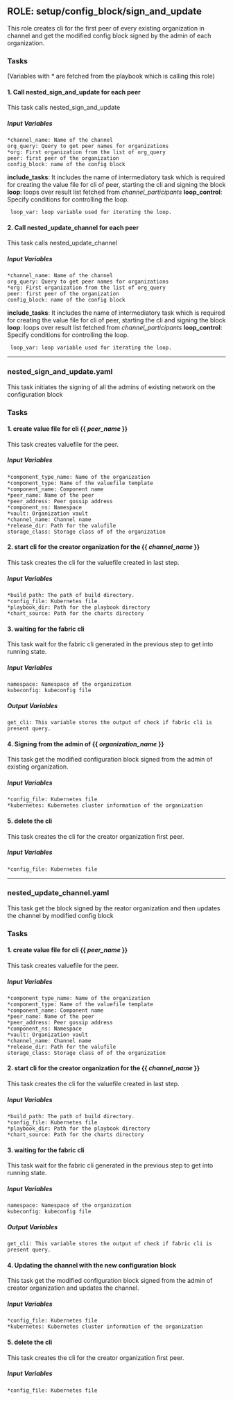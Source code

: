 ## ROLE: setup/config_block/sign_and_update
 This role creates cli for the first peer of every existing organization in channel and get the modified config block signed by the admin of each organization.

### Tasks
(Variables with * are fetched from the playbook which is calling this role)
#### 1. Call nested_sign_and_update for each peer
This task calls nested_sign_and_update
##### Input Variables
    *channel_name: Name of the channel
    org_query: Query to get peer names for organizations
    *org: First organization from the list of org_query
    peer: first peer of the organization
    config_block: name of the config block
**include_tasks**: It includes the name of intermediatory task which is required for creating the value file for cli of peer, starting the cli and signing the block
**loop**: loops over result list fetched from *channel_participants*
**loop_control**: Specify conditions for controlling the loop.
    
     loop_var: loop variable used for iterating the loop.

#### 2. Call nested_update_channel for each peer
This task calls nested_update_channel
##### Input Variables
    *channel_name: Name of the channel
    org_query: Query to get peer names for organizations
    *org: First organization from the list of org_query
    peer: first peer of the organization
    config_block: name of the config block
**include_tasks**: It includes the name of intermediatory task which is required for creating the value file for cli of peer, starting the cli and signing the block
**loop**: loops over result list fetched from *channel_participants*
**loop_control**: Specify conditions for controlling the loop.
    
     loop_var: loop variable used for iterating the loop.

------------
### nested_sign_and_update.yaml
This task initiates the signing of all the admins of existing network on the configuration block

### Tasks
#### 1. create value file for cli  {{ *peer_name* }}
This task creates valuefile for the peer.
##### Input Variables

    *component_type_name: Name of the organization
    *component_type: Name of the valuefile template   
    *component_name: Component name
    *peer_name: Name of the peer
    *peer_address: Peer gossip address
    *component_ns: Namespace
    *vault: Organization vault
    *channel_name: Channel name
    *release_dir: Path for the valufile
    storage_class: Storage class of of the organization
    

#### 2. start cli for the creator organization for the {{ *channel_name* }}
This task creates the cli for the valuefile created in last step.
##### Input Variables

    *build_path: The path of build directory.
    *config_file: Kubernetes file
    *playbook_dir: Path for the playbook directory
    *chart_source: Path for the charts directory 

#### 3. waiting for the fabric cli
This task wait for the fabric cli generated in the previous step to get into running state.
##### Input Variables

    namespace: Namespace of the organization
    kubeconfig: kubeconfig file
##### Output Variables
    get_cli: This variable stores the output of check if fabric cli is present query.

#### 4. Signing from the admin of  {{ *organization_name* }}
This task get the modified configuration block signed from the admin of existing organization.
##### Input Variables

    *config_file: Kubernetes file
    *kubernetes: Kubernetes cluster information of the organization

#### 5. delete the cli
This task creates the cli for the creator organization first peer.
##### Input Variables

    *config_file: Kubernetes file



------------
### nested_update_channel.yaml
This task get the block signed by the reator organization and then updates the channel by modified config block

### Tasks
#### 1. create value file for cli  {{ *peer_name* }}
This task creates valuefile for the peer.
##### Input Variables

    *component_type_name: Name of the organization
    *component_type: Name of the valuefile template   
    *component_name: Component name
    *peer_name: Name of the peer
    *peer_address: Peer gossip address
    *component_ns: Namespace
    *vault: Organization vault
    *channel_name: Channel name
    *release_dir: Path for the valufile
    storage_class: Storage class of of the organization
    

#### 2. start cli for the creator organization for the {{ *channel_name* }}
This task creates the cli for the valuefile created in last step.
##### Input Variables

    *build_path: The path of build directory.
    *config_file: Kubernetes file
    *playbook_dir: Path for the playbook directory
    *chart_source: Path for the charts directory 

#### 3. waiting for the fabric cli
This task wait for the fabric cli generated in the previous step to get into running state.
##### Input Variables

    namespace: Namespace of the organization
    kubeconfig: kubeconfig file
##### Output Variables
    get_cli: This variable stores the output of check if fabric cli is present query.

#### 4. Updating the channel with the new configuration block
This task get the modified configuration block signed from the admin of creator organization and updates the channel.
##### Input Variables

    *config_file: Kubernetes file
    *kubernetes: Kubernetes cluster information of the organization

#### 5. delete the cli
This task creates the cli for the creator organization first peer.
##### Input Variables

    *config_file: Kubernetes file


